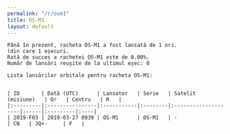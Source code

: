 ```yaml
---
permalink: "/r/osm1"
title: OS-M1
layout: default
---
```


    Până în prezent, racheta OS-M1 a fost lansată de 1 ori.
    (din care 1 eșecuri.
    Rată de succes a rachetei OS-M1 este de 0.00%.
    Număr de lansări reușite de la ultimul eșec: 0
    
    Lista lansărilor orbitale pentru racheta OS-M1:
    
    
    | ID       | Dată (UTC)      | Lansator   | Serie   | Satelit (misiune)   | Or   | Centru   | R   |
    |:---------|:----------------|:-----------|:--------|:--------------------|:-----|:---------|:----|
    | 2019-F03 | 2019-03-27 0939 | OS-M1      | OS-M1   | -                   | CN   | JQ+-     | F   |

